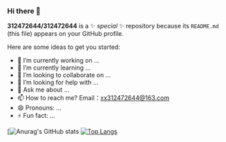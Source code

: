 ### Hi there 👋

**312472644/312472644** is a ✨ _special_ ✨ repository because its `README.md` (this file) appears on your GitHub profile.

Here are some ideas to get you started:

- 🔭 I’m currently working on ...
- 🌱 I’m currently learning ...
- 👯 I’m looking to collaborate on ...
- 🤔 I’m looking for help with ...
- 💬 Ask me about ...
- 📫 How to reach me? Email：xx312472644@163.com
- 😄 Pronouns: ...
- ⚡ Fun fact: ...

[![Anurag's GitHub stats](https://github-readme-stats.vercel.app/api?username=312472644&count_private=true&show_icons=true&theme=radical)
[![Top Langs](https://github-readme-stats.vercel.app/api/top-langs/?username=312472644&theme=radical)](https://github.com/anuraghazra/github-readme-stats)
